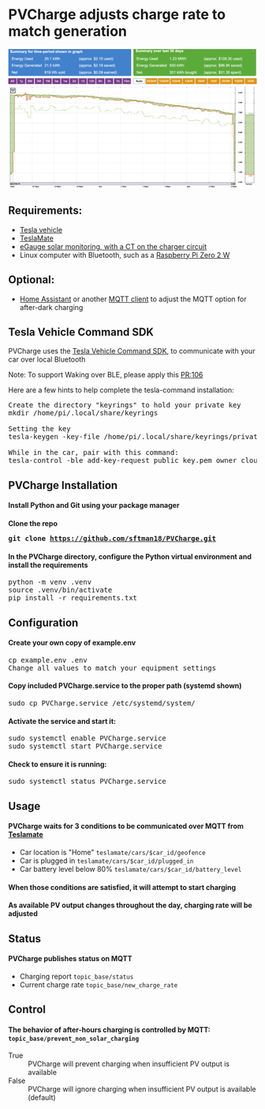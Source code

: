 # PVCharge adjusts charge rate to match generation

<img src="energy_graph.png" alt="PV Energy Graph">

## Requirements:
* <a href="https://www.tesla.com/">Tesla vehicle</a>
* <a href="https://github.com/teslamate-org/teslamate">TeslaMate</a>
* <a href="https://www.egauge.net">eGauge solar monitoring, with a CT on the charger circuit</a>
* Linux computer with Bluetooth, such as a <a href="https://www.raspberrypi.com/products/raspberry-pi-zero-2-w/">Raspberry Pi Zero 2 W</a>

## Optional:
* <a href="https://www.home-assistant.io/">Home Assistant</a> or another <a href="https://apps.apple.com/us/app/mqttool/id1085976398">MQTT client</a> to adjust the MQTT option for after-dark charging

## Tesla Vehicle Command SDK

PVCharge uses the <a href="https://github.com/teslamotors/vehicle-command">Tesla Vehicle Command SDK</a>, to communicate with your car over local Bluetooth

Note: To support Waking over BLE, please apply this <a href="https://github.com/teslamotors/vehicle-command/pull/106">PR:106</a>

Here are a few hints to help complete the tesla-command installation:

<pre>Create the directory "keyrings" to hold your private key
mkdir /home/pi/.local/share/keyrings

Setting the key
tesla-keygen -key-file /home/pi/.local/share/keyrings/private_key.pem create > public_key.pem

While in the car, pair with this command:
tesla-control -ble add-key-request public_key.pem owner cloud_key</pre>

## PVCharge Installation
#### Install Python and Git using your package manager
#### Clone the repo <pre>git clone https://github.com/sftman18/PVCharge.git</pre>
#### In the PVCharge directory, configure the Python virtual environment and install the requirements
<pre>python -m venv .venv
source .venv/bin/activate
pip install -r requirements.txt</pre>

## Configuration
#### Create your own copy of example.env
<pre>cp example.env .env
Change all values to match your equipment settings</pre>
#### Copy included PVCharge.service to the proper path (systemd shown)
<pre>sudo cp PVCharge.service /etc/systemd/system/</pre>
#### Activate the service and start it:
<pre>sudo systemctl enable PVCharge.service
sudo systemctl start PVCharge.service</pre>
#### Check to ensure it is running:
<pre>sudo systemctl status PVCharge.service</pre>

## Usage
#### PVCharge waits for 3 conditions to be communicated over MQTT from <a href="https://docs.teslamate.org/docs/integrations/mqtt">Teslamate</a>
* Car location is "Home" <code>teslamate/cars/$car_id/geofence</code>
* Car is plugged in <code>teslamate/cars/$car_id/plugged_in</code>
* Car battery level below 80% <code>teslamate/cars/$car_id/battery_level</code><br>
#### When those conditions are satisfied, it will attempt to start charging
#### As available PV output changes throughout the day, charging rate will be adjusted

## Status
#### PVCharge publishes status on MQTT
* Charging report <code>topic_base/status</code>
* Current charge rate <code>topic_base/new_charge_rate</code>

## Control
#### The behavior of after-hours charging is controlled by MQTT: <code>topic_base/prevent_non_solar_charging</code><br>
<dl>
<dt>True</dt> <dd>PVCharge will prevent charging when insufficient PV output is available</dd>
<dt>False</dt> <dd>PVCharge will ignore charging when insufficient PV output is available (default)</dd>
</dl>